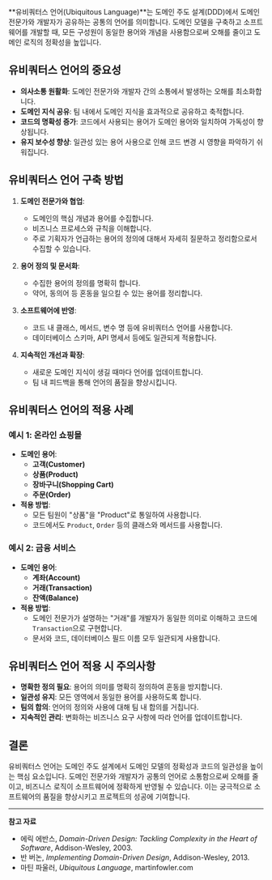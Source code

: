 **유비쿼터스 언어(Ubiquitous Language)**는 도메인 주도 설계(DDD)에서 도메인 전문가와 개발자가 공유하는 공통의 언어를 의미합니다. 도메인 모델을 구축하고 소프트웨어를 개발할 때, 모든 구성원이 동일한 용어와 개념을 사용함으로써 오해를 줄이고 도메인 로직의 정확성을 높입니다.

## 유비쿼터스 언어의 중요성

- **의사소통 원활화**: 도메인 전문가와 개발자 간의 소통에서 발생하는 오해를 최소화합니다.
- **도메인 지식 공유**: 팀 내에서 도메인 지식을 효과적으로 공유하고 축적합니다.
- **코드의 명확성 증가**: 코드에서 사용되는 용어가 도메인 용어와 일치하여 가독성이 향상됩니다.
- **유지 보수성 향상**: 일관성 있는 용어 사용으로 인해 코드 변경 시 영향을 파악하기 쉬워집니다.

## 유비쿼터스 언어 구축 방법

1. **도메인 전문가와 협업**:
   - 도메인의 핵심 개념과 용어를 수집합니다.
   - 비즈니스 프로세스와 규칙을 이해합니다.
   - 주로 기획자가 언급하는 용어의 정의에 대해서 자세히 질문하고 정리함으로서 수집할 수 있습니다.

2. **용어 정의 및 문서화**:
   - 수집한 용어의 정의를 명확히 합니다.
   - 약어, 동의어 등 혼동을 일으킬 수 있는 용어를 정리합니다.

3. **소프트웨어에 반영**:
   - 코드 내 클래스, 메서드, 변수 명 등에 유비쿼터스 언어를 사용합니다.
   - 데이터베이스 스키마, API 명세서 등에도 일관되게 적용합니다.

4. **지속적인 개선과 확장**:
   - 새로운 도메인 지식이 생길 때마다 언어를 업데이트합니다.
   - 팀 내 피드백을 통해 언어의 품질을 향상시킵니다.

## 유비쿼터스 언어의 적용 사례

### 예시 1: 온라인 쇼핑몰

- **도메인 용어**:
  - **고객(Customer)**
  - **상품(Product)**
  - **장바구니(Shopping Cart)**
  - **주문(Order)**
- **적용 방법**:
  - 모든 팀원이 "상품"을 "Product"로 통일하여 사용합니다.
  - 코드에서도 `Product`, `Order` 등의 클래스와 메서드를 사용합니다.

### 예시 2: 금융 서비스

- **도메인 용어**:
  - **계좌(Account)**
  - **거래(Transaction)**
  - **잔액(Balance)**
- **적용 방법**:
  - 도메인 전문가가 설명하는 "거래"를 개발자가 동일한 의미로 이해하고 코드에 `Transaction`으로 구현합니다.
  - 문서와 코드, 데이터베이스 필드 이름 모두 일관되게 사용합니다.

## 유비쿼터스 언어 적용 시 주의사항

- **명확한 정의 필요**: 용어의 의미를 명확히 정의하여 혼동을 방지합니다.
- **일관성 유지**: 모든 영역에서 동일한 용어를 사용하도록 합니다.
- **팀의 합의**: 언어의 정의와 사용에 대해 팀 내 합의를 거칩니다.
- **지속적인 관리**: 변화하는 비즈니스 요구 사항에 따라 언어를 업데이트합니다.

## 결론

유비쿼터스 언어는 도메인 주도 설계에서 도메인 모델의 정확성과 코드의 일관성을 높이는 핵심 요소입니다. 도메인 전문가와 개발자가 공통의 언어로 소통함으로써 오해를 줄이고, 비즈니스 로직이 소프트웨어에 정확하게 반영될 수 있습니다. 이는 궁극적으로 소프트웨어의 품질을 향상시키고 프로젝트의 성공에 기여합니다.

---

**참고 자료**

- 에릭 에반스, *Domain-Driven Design: Tackling Complexity in the Heart of Software*, Addison-Wesley, 2003.
- 반 버논, *Implementing Domain-Driven Design*, Addison-Wesley, 2013.
- 마틴 파울러, *Ubiquitous Language*, martinfowler.com